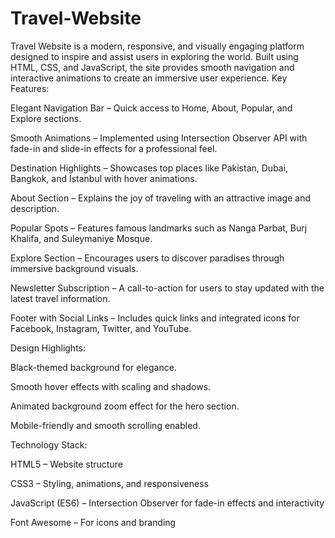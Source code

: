 # Travel-Website
Travel Website is a modern, responsive, and visually engaging platform designed to inspire and assist users in exploring the world. Built using HTML, CSS, and JavaScript, the site provides smooth navigation and interactive animations to create an immersive user experience.
Key Features:

Elegant Navigation Bar – Quick access to Home, About, Popular, and Explore sections.

Smooth Animations – Implemented using Intersection Observer API with fade-in and slide-in effects for a professional feel.

Destination Highlights – Showcases top places like Pakistan, Dubai, Bangkok, and Istanbul with hover animations.

About Section – Explains the joy of traveling with an attractive image and description.

Popular Spots – Features famous landmarks such as Nanga Parbat, Burj Khalifa, and Suleymaniye Mosque.

Explore Section – Encourages users to discover paradises through immersive background visuals.

Newsletter Subscription – A call-to-action for users to stay updated with the latest travel information.

Footer with Social Links – Includes quick links and integrated icons for Facebook, Instagram, Twitter, and YouTube.

Design Highlights:

Black-themed background for elegance.

Smooth hover effects with scaling and shadows.

Animated background zoom effect for the hero section.

Mobile-friendly and smooth scrolling enabled.

Technology Stack:

HTML5 – Website structure

CSS3 – Styling, animations, and responsiveness

JavaScript (ES6) – Intersection Observer for fade-in effects and interactivity

Font Awesome – For icons and branding
